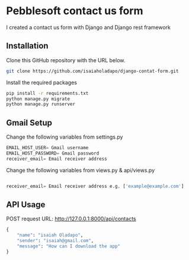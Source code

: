 # Pebblesoft contact us form

I created a contact us form with Django and Django rest framework 
## Installation

Clone this GitHub repository with the URL below.

```bash
git clone https://github.com/isaiaholadapo/django-contat-form.git
```
Install the required packages

```bash
pip install -r requirements.txt
python manage.py migrate
python manage.py runserver
```
## Gmail Setup

Change the following variables from settings.py

```python
EMAIL_HOST_USER= Gmail username
EMAIL_HOST_PASSWORD= Gmail password
receiver_email= Email receiver address
```

Change the following variables from views.py & api/views.py

```python

receiver_email= Email receiver address e.g. ['example@example.com']
```
## API Usage
POST request URL: http://127.0.0.1:8000/api/contacts


```python
{
    "name": "isaiah Oladapo",
    "sender": "isaiah@gmail.com",
    "message": "How can I download the app"
}
```
